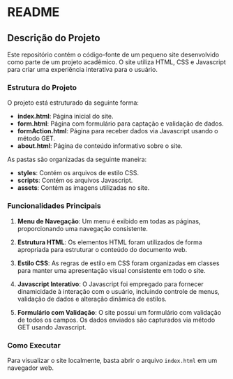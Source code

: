 # README

## Descrição do Projeto

Este repositório contém o código-fonte de um pequeno site desenvolvido como parte de um projeto acadêmico. O site utiliza HTML, CSS e Javascript para criar uma experiência interativa para o usuário.

### Estrutura do Projeto

O projeto está estruturado da seguinte forma:

- **index.html**: Página inicial do site.
- **form.html**: Página com formulário para captação e validação de dados.
- **formAction.html**: Página para receber dados via Javascript usando o método GET.
- **about.html**: Página de conteúdo informativo sobre o site.

As pastas são organizadas da seguinte maneira:

- **styles**: Contém os arquivos de estilo CSS.
- **scripts**: Contém os arquivos Javascript.
- **assets**: Contém as imagens utilizadas no site.

### Funcionalidades Principais

1. **Menu de Navegação**: Um menu é exibido em todas as páginas, proporcionando uma navegação consistente.

2. **Estrutura HTML**: Os elementos HTML foram utilizados de forma apropriada para estruturar o conteúdo do documento web.

3. **Estilo CSS**: As regras de estilo em CSS foram organizadas em classes para manter uma apresentação visual consistente em todo o site.

4. **Javascript Interativo**: O Javascript foi empregado para fornecer dinamicidade à interação com o usuário, incluindo controle de menus, validação de dados e alteração dinâmica de estilos.

5. **Formulário com Validação**: O site possui um formulário com validação de todos os campos. Os dados enviados são capturados via método GET usando Javascript.

### Como Executar

Para visualizar o site localmente, basta abrir o arquivo `index.html` em um navegador web.

